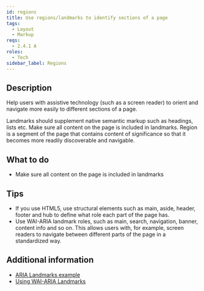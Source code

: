 ```yaml
---
id: regions
title: Use regions/landmarks to identify sections of a page
tags:
  - Layout
  - Markup
reqs:
  - 2.4.1 A
roles:
  - Tech
sidebar_label: Regions
---
```


## Description

Help users with assistive technology (such as a screen reader) to orient and navigate more easily to different sections of a page.

Landmarks should supplement native semantic markup such as headings, lists etc. Make sure all content on the page is included in landmarks. Region is a segment of the page that contains content of significance so that it becomes more readily discoverable and navigable.

## What to do

- Make sure all content on the page is included in landmarks

## Tips

- If you use HTML5, use structural elements such as main, aside, header, footer and hub to define what role each part of the page has.
- Use WAI-ARIA landmark roles, such as main, search, navigation, banner, content info and so on. This allows users with, for example, screen readers to navigate between different parts of the page in a standardized way.

## Additional information

- [ARIA Landmarks example](https://www.w3.org/TR/wai-aria-practices/examples/landmarks/index.html "Example on how to use ARIA Landmarks")
- [Using WAI-ARIA Landmarks](https://developer.paciellogroup.com/blog/2013/02/using-wai-aria-landmarks-2013/ "HInstructions on how to use WAI-ARIA Landmarks")
